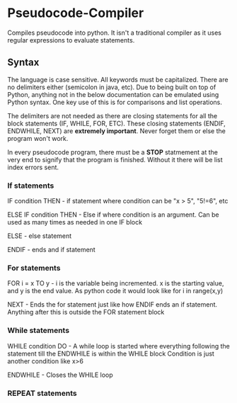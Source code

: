 # Pseudocode-Compiler
Compiles pseudocode into python. It isn't a traditional compiler as it uses regular expressions to evaluate statements.

## Syntax

The language is case sensitive. All keywords must be capitalized. There are no delimiters either (semicolon in java, etc). Due to being built on top of Python, anything not in the below documentation can be emulated using Python syntax. One key use of this is for comparisons and list operations.

The delimiters are not needed as there are closing statements for all the block statements (IF, WHILE, FOR, ETC). These closing statements (ENDIF, ENDWHILE, NEXT) are **extremely important**. Never forget them or else the program won't work.

In every pseudocode program, there must be a **STOP** statmement at the very end to signify that the program is finished. Without it there will be list index errors sent.

### If statements 
  IF condition THEN - if statement where condition can be "x > 5", "5!=6", etc

  ELSE IF condition THEN - Else if where condition is an argument. Can be used as many times as needed in one IF block

  ELSE - else statement

  ENDIF - ends and if statement

### For statements
  
  FOR i = x TO y - i is the variable being incremented. x is the starting value, and y is the end value. As python code it would look like           for i in range(x,y)
  
  NEXT - Ends the for statement just like how ENDIF ends an if statement. Anything after this is outside the FOR statement block
  
### While statements
  
  WHILE condition DO - A while loop is started where everything following the statement till the ENDWHILE is within the WHILE block
                        Condition is just another condition like x>6
   
  ENDWHILE - Closes the WHILE loop
  
### REPEAT statements
